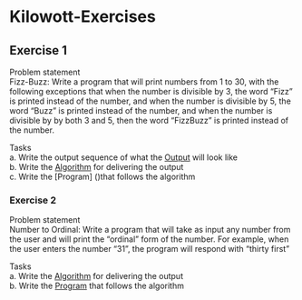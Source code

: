 # Kilowott-Exercises
## Exercise 1 
Problem statement<br>
Fizz-Buzz: Write a program that will print numbers from 1 to 30, with the following
exceptions that when the number is divisible by 3, the word “Fizz” is printed instead
of the number, and when the number is divisible by 5, the word “Buzz” is printed
instead of the number, and when the number is divisible by by both 3 and 5, then the
word “FizzBuzz” is printed instead of the number. 

Tasks <br>
a. Write the output sequence of what the [Output]() will look like<br>
b. Write the [Algorithm](https://github.com/JoywinFaleiro/Kilowott-Exercises/blob/main/Exercise-1/Exercise1-Algorithm.txt) for delivering the output<br>
c. Write the [Program] ()that follows the algorithm<br>

### Exercise 2 
Problem statement<br>
Number to Ordinal: Write a program that will take as input any number from the
user and will print the “ordinal” form of the number. For example, when the user
enters the number “31”, the program will respond with “thirty first”

Tasks<br>
a. Write the [Algorithm]() for delivering the output<br>
b. Write the [Program]() that follows the algorithm<br>
